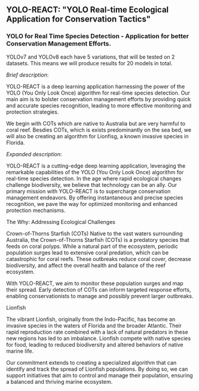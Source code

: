 ## YOLO-REACT: "YOLO Real-time Ecological Application for Conservation Tactics"

### YOLO for Real Time Species Detection - Application for better Conservation Management Efforts.

YOLOv7 and YOLOv8 each have 5 variations, that will be tested on 2 datasets. This means we will produce results for 20 models in total.

_Brief description_:

YOLO-REACT is a deep learning application harnessing the power of the YOLO (You Only Look Once) algorithm for real-time species detection. Our main aim is to bolster conservation management efforts by providing quick and accurate species recognition, leading to more effective monitoring and protection strategies.

We begin with COTs which are native to Australia but are very harmful to coral reef. Besdies COTs, which is exists predominantly on the sea bed, we will also be creating an algorithm for Lionfisg, a known invasive species in Florida. 

_Expanded description_:

YOLO-REACT is a cutting-edge deep learning application, leveraging the remarkable capabilities of the YOLO (You Only Look Once) algorithm for real-time species detection. In the age where rapid ecological changes challenge biodiversity, we believe that technology can be an ally. Our primary mission with YOLO-REACT is to supercharge conservation management endeavors. By offering instantaneous and precise species recognition, we pave the way for optimized monitoring and enhanced protection mechanisms.

The Why: Addressing Ecological Challenges

Crown-of-Thorns Starfish (COTs)
Native to the vast waters surrounding Australia, the Crown-of-Thorns Starfish (COTs) is a predatory species that feeds on coral polyps. While a natural part of the ecosystem, periodic population surges lead to extensive coral predation, which can be catastrophic for coral reefs. These outbreaks reduce coral cover, decrease biodiversity, and affect the overall health and balance of the reef ecosystem.

With YOLO-REACT, we aim to monitor these population surges and map their spread. Early detection of COTs can inform targeted response efforts, enabling conservationists to manage and possibly prevent larger outbreaks.

Lionfish

The vibrant Lionfish, originally from the Indo-Pacific, has become an invasive species in the waters of Florida and the broader Atlantic. Their rapid reproduction rate combined with a lack of natural predators in these new regions has led to an imbalance. Lionfish compete with native species for food, leading to reduced biodiversity and altered behaviors of native marine life.

Our commitment extends to creating a specialized algorithm that can identify and track the spread of Lionfish populations. By doing so, we can support initiatives that aim to control and manage their population, ensuring a balanced and thriving marine ecosystem.